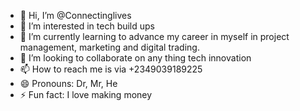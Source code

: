 - 👋 Hi, I’m @Connectinglives
- 👀 I’m interested in tech build ups
- 🌱 I’m currently learning to advance my career in myself in project management, marketing and digital trading.
- 💞️ I’m looking to collaborate on any thing tech innovation
- 📫 How to reach me is via +2349039189225
- 😄 Pronouns: Dr, Mr, He
- ⚡ Fun fact: I love making money

<!---
Connectinglives/Connectinglives is a ✨ special ✨ repository because its `README.md` (this file) appears on your GitHub profile.
You can click the Preview link to take a look at your changes.
--->
